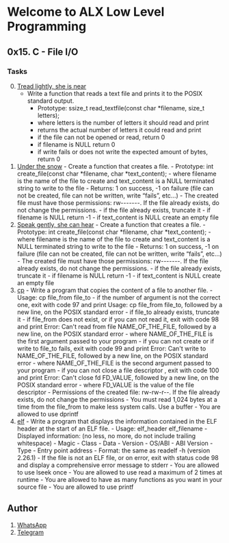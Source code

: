 # Welcome to ALX Low Level Programming
## 0x15. C - File I/O
### Tasks
0. [Tread lightly, she is near](https://github.com/gama1221/alx-low_level_programming/tree/main/0x15-file_io/0-read_textfile.c)
	- Write a function that reads a text file and prints it to the POSIX standard output.
        - Prototype: ssize_t read_textfile(const char *filename, size_t letters);
        - where letters is the number of letters it should read and print
        - returns the actual number of letters it could read and print
        - if the file can not be opened or read, return 0
        - if filename is NULL return 0
        - if write fails or does not write the expected amount of bytes, return 0
1. [Under the snow](https://github.com/gama1221/alx-low_level_programming/tree/main/0x15-file_io/1-print_binary.c)
        - Create a function that creates a file.
            - Prototype: int create_file(const char *filename, char *text_content);
            - where filename is the name of the file to create and text_content is a NULL terminated string to write to the file
            - Returns: 1 on success, -1 on failure (file can not be created, file can not be written, write “fails”, etc…)
            - The created file must have those permissions: rw-------. If the file already exists, do not change the permissions.
            - if the file already exists, truncate it
            - if filename is NULL return -1
            - if text_content is NULL create an empty file
2. [Speak gently, she can hear](https://github.com/gama1221/alx-low_level_programming/tree/main/0x15-file_io/2-append_text_to_file.c)
        - Create a function that creates a file.
            - Prototype: int create_file(const char *filename, char *text_content);
            - where filename is the name of the file to create and text_content is a NULL terminated string to write to the file
            - Returns: 1 on success, -1 on failure (file can not be created, file can not be written, write “fails”, etc…)
            - The created file must have those permissions: rw-------. If the file already exists, do not change the permissions.
            - if the file already exists, truncate it
            - if filename is NULL return -1
            - if text_content is NULL create an empty file
3. [cp](https://github.com/gama1221/alx-low_level_programming/tree/main/0x15-file_io/3-cp.c)
        - Write a program that copies the content of a file to another file.
            - Usage: cp file_from file_to
            - if the number of argument is not the correct one, exit with code 97 and print Usage: cp file_from file_to, followed by a new line, on the POSIX standard error
            - if file_to already exists, truncate it
            - if file_from does not exist, or if you can not read it, exit with code 98 and print Error: Can't read from file NAME_OF_THE_FILE, followed by a new line, on the POSIX standard error
            - where NAME_OF_THE_FILE is the first argument passed to your program
            - if you can not create or if write to file_to fails, exit with code 99 and print Error: Can't write to NAME_OF_THE_FILE, followed by a new line, on the POSIX standard error
            - where NAME_OF_THE_FILE is the second argument passed to your program
            - if you can not close a file descriptor , exit with code 100 and print Error: Can't close fd FD_VALUE, followed by a new line, on the POSIX standard error
            - where FD_VALUE is the value of the file descriptor
            - Permissions of the created file: rw-rw-r--. If the file already exists, do not change the permissions
            - You must read 1,024 bytes at a time from the file_from to make less system calls. Use a buffer
            - You are allowed to use dprintf
4. [elf](https://github.com/gama1221/alx-low_level_programming/tree/main/0x15-file_io/100-elf_header.c)
        - Write a program that displays the information contained in the ELF header at the start of an ELF file.
            - Usage: elf_header elf_filename
            - Displayed information: (no less, no more, do not include trailing whitespace)
            - Magic
            - Class
            - Data
            - Version
            - OS/ABI
            - ABI Version
            - Type
            - Entry point address
            - Format: the same as readelf -h (version 2.26.1)
            - If the file is not an ELF file, or on error, exit with status code 98 and display a comprehensive error message to stderr
            - You are allowed to use lseek once
            - You are allowed to use read a maximum of 2 times at runtime
            - You are allowed to have as many functions as you want in your source file
            - You are allowed to use printf
## Author
1. [WhatsApp](https://wa.me/+251991732949)
2. [Telegram](https://t.me/gama2112)